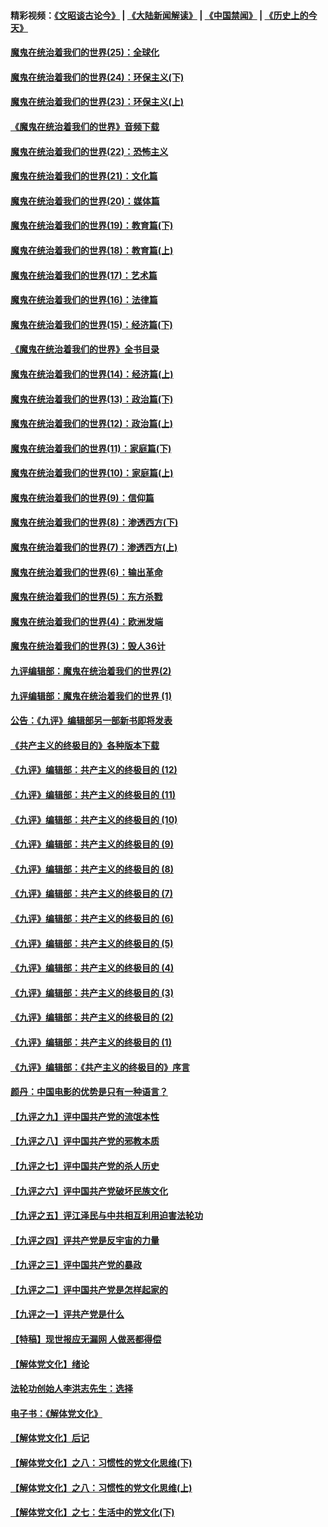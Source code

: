 #### 精彩视频：[《文昭谈古论今》](https://github.com/gfw-breaker/wenzhao/blob/master/README.md?t=12022131) | [《大陆新闻解读》](https://github.com/gfw-breaker/ntdtv-comedy/blob/master/README.md?t=12022131) | [《中国禁闻》](https://github.com/gfw-breaker/ntdtv-news/blob/master/README.md?t=12022131) | [《历史上的今天》](https://github.com/gfw-breaker/today-in-history/blob/master/README.md?t=12022131) 

#### [魔鬼在统治着我们的世界(25)：全球化](../pages/nsc422/n10788205.md?t=12022131) 

#### [魔鬼在统治着我们的世界(24)：环保主义(下)](../pages/nsc422/n10695307.md?t=12022131) 

#### [魔鬼在统治着我们的世界(23)：环保主义(上)](../pages/nsc422/n10688613.md?t=12022131) 

#### [《魔鬼在统治着我们的世界》音频下载](../pages/nsc422/n10635553.md?t=12022131) 

#### [魔鬼在统治着我们的世界(22)：恐怖主义](../pages/nsc422/n10614727.md?t=12022131) 

#### [魔鬼在统治着我们的世界(21)：文化篇](../pages/nsc422/n10597706.md?t=12022131) 

#### [魔鬼在统治着我们的世界(20)：媒体篇](../pages/nsc422/n10586579.md?t=12022131) 

#### [魔鬼在统治着我们的世界(19)：教育篇(下)](../pages/nsc422/n10564808.md?t=12022131) 

#### [魔鬼在统治着我们的世界(18)：教育篇(上)](../pages/nsc422/n10526970.md?t=12022131) 

#### [魔鬼在统治着我们的世界(17)：艺术篇](../pages/nsc422/n10499093.md?t=12022131) 

#### [魔鬼在统治着我们的世界(16)：法律篇](../pages/nsc422/n10485969.md?t=12022131) 

#### [魔鬼在统治着我们的世界(15)：经济篇(下)](../pages/nsc422/n10469975.md?t=12022131) 

#### [《魔鬼在统治着我们的世界》全书目录](../pages/nsc422/n10464261.md?t=12022131) 

#### [魔鬼在统治着我们的世界(14)：经济篇(上)](../pages/nsc422/n10457370.md?t=12022131) 

#### [魔鬼在统治着我们的世界(13)：政治篇(下)](../pages/nsc422/n10448270.md?t=12022131) 

#### [魔鬼在统治着我们的世界(12)：政治篇(上)](../pages/nsc422/n10444576.md?t=12022131) 

#### [魔鬼在统治着我们的世界(11)：家庭篇(下)](../pages/nsc422/n10440961.md?t=12022131) 

#### [魔鬼在统治着我们的世界(10)：家庭篇(上)](../pages/nsc422/n10435448.md?t=12022131) 

#### [魔鬼在统治着我们的世界(9)：信仰篇](../pages/nsc422/n10432159.md?t=12022131) 

#### [魔鬼在统治着我们的世界(8)：渗透西方(下)](../pages/nsc422/n10429603.md?t=12022131) 

#### [魔鬼在统治着我们的世界(7)：渗透西方(上)](../pages/nsc422/n10426013.md?t=12022131) 

#### [魔鬼在统治着我们的世界(6)：输出革命](../pages/nsc422/n10421536.md?t=12022131) 

#### [魔鬼在统治着我们的世界(5)：东方杀戮](../pages/nsc422/n10417707.md?t=12022131) 

#### [魔鬼在统治着我们的世界(4)：欧洲发端](../pages/nsc422/n10414890.md?t=12022131) 

#### [魔鬼在统治着我们的世界(3)：毁人36计](../pages/nsc422/n10411583.md?t=12022131) 

#### [九评编辑部：魔鬼在统治着我们的世界(2)](../pages/nsc422/n10410036.md?t=12022131) 

#### [九评编辑部：魔鬼在统治着我们的世界 (1)](../pages/nsc422/n10406825.md?t=12022131) 

#### [公告：《九评》编辑部另一部新书即将发表](../pages/nsc422/n10405104.md?t=12022131) 

#### [《共产主义的终极目的》各种版本下载](../pages/nsc422/n10022138.md?t=12022131) 

#### [《九评》编辑部：共产主义的终极目的 (12)](../pages/nsc422/n9933272.md?t=12022131) 

#### [《九评》编辑部：共产主义的终极目的 (11)](../pages/nsc422/n9924973.md?t=12022131) 

#### [《九评》编辑部：共产主义的终极目的 (10)](../pages/nsc422/n9920883.md?t=12022131) 

#### [《九评》编辑部：共产主义的终极目的 (9)](../pages/nsc422/n9916363.md?t=12022131) 

#### [《九评》编辑部：共产主义的终极目的 (8)](../pages/nsc422/n9912488.md?t=12022131) 

#### [《九评》编辑部：共产主义的终极目的 (7)](../pages/nsc422/n9901176.md?t=12022131) 

#### [《九评》编辑部：共产主义的终极目的 (6)](../pages/nsc422/n9899359.md?t=12022131) 

#### [《九评》编辑部：共产主义的终极目的 (5)](../pages/nsc422/n9893174.md?t=12022131) 

#### [《九评》编辑部：共产主义的终极目的 (4)](../pages/nsc422/n9891246.md?t=12022131) 

#### [《九评》编辑部：共产主义的终极目的 (3)](../pages/nsc422/n9879879.md?t=12022131) 

#### [《九评》编辑部：共产主义的终极目的 (2)](../pages/nsc422/n9876205.md?t=12022131) 

#### [《九评》编辑部：共产主义的终极目的 (1)](../pages/nsc422/n9865857.md?t=12022131) 

#### [《九评》编辑部：《共产主义的终极目的》序言](../pages/nsc422/n9862666.md?t=12022131) 

#### [颜丹：中国电影的优势是只有一种语言？](../pages/nsc422/n9583062.md?t=12022131) 

#### [【九评之九】评中国共产党的流氓本性](../pages/nsc422/n737542.md?t=12022131) 

#### [【九评之八】评中国共产党的邪教本质](../pages/nsc422/n735942.md?t=12022131) 

#### [【九评之七】评中国共产党的杀人历史](../pages/nsc422/n733806.md?t=12022131) 

#### [【九评之六】评中国共产党破坏民族文化](../pages/nsc422/n731667.md?t=12022131) 

#### [【九评之五】评江泽民与中共相互利用迫害法轮功](../pages/nsc422/n730058.md?t=12022131) 

#### [【九评之四】评共产党是反宇宙的力量](../pages/nsc422/n727814.md?t=12022131) 

#### [【九评之三】评中国共产党的暴政](../pages/nsc422/n725597.md?t=12022131) 

#### [【九评之二】评中国共产党是怎样起家的](../pages/nsc422/n723946.md?t=12022131) 

#### [【九评之一】评共产党是什么](../pages/nsc422/n722529.md?t=12022131) 

#### [【特稿】现世报应无漏网 人做恶都得偿](../pages/nsc422/n4215167.md?t=12022131) 

#### [【解体党文化】绪论](../pages/nsc422/n1449356.md?t=12022131) 

#### [法轮功创始人李洪志先生：选择](../pages/nsc422/n3580738.md?t=12022131) 

#### [电子书：《解体党文化》](../pages/nsc422/n1573484.md?t=12022131) 

#### [【解体党文化】后记](../pages/nsc422/n1531999.md?t=12022131) 

#### [【解体党文化】之八：习惯性的党文化思维(下)](../pages/nsc422/n1526477.md?t=12022131) 

#### [【解体党文化】之八：习惯性的党文化思维(上)](../pages/nsc422/n1520631.md?t=12022131) 

#### [【解体党文化】之七：生活中的党文化(下)](../pages/nsc422/n1513446.md?t=12022131) 

